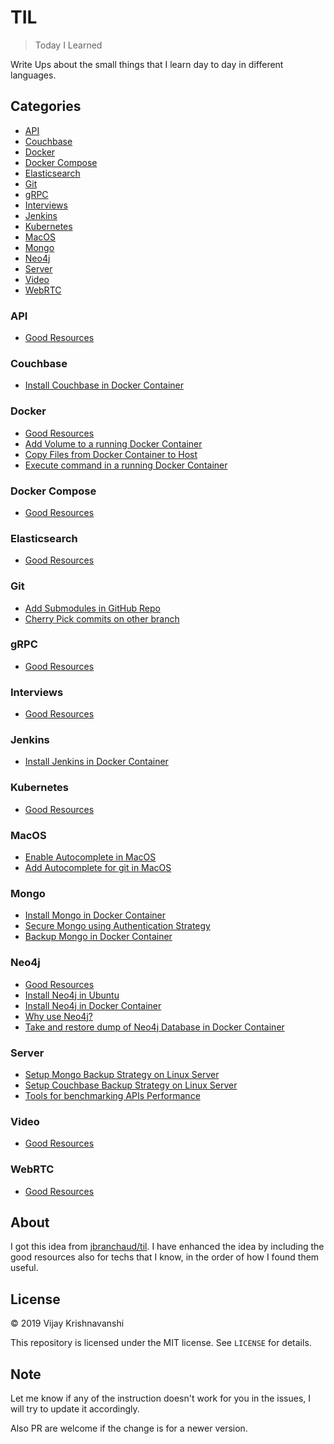 # TIL

> Today I Learned

Write Ups about the small things that I learn day to day in different languages.

## Categories

* [API](#API)
* [Couchbase](#Couchbase)
* [Docker](#Docker)
* [Docker Compose](#Docker-Compose)
* [Elasticsearch](#Elasticsearch)
* [Git](#Git)
* [gRPC](#gRPC)
* [Interviews](#Interviews)
* [Jenkins](#Jenkins)
* [Kubernetes](#Kubernetes)
* [MacOS](#MacOS)
* [Mongo](#Mongo)
* [Neo4j](#Neo4j)
* [Server](#Server)
* [Video](#Video)
* [WebRTC](#WebRTC)

### API

* [Good Resources](api/good-resources.md)

### Couchbase

* [Install Couchbase in Docker Container](couchbase/install-couchbase-in-a-docker-container.md)

### Docker

* [Good Resources](docker/good-resources.md)
* [Add Volume to a running Docker Container](docker/addadd-volume-to-running-docker-container.md)
* [Copy Files from Docker Container to Host](docker/copy-files-from-docker-container-to-host.md )
* [Execute command in a running Docker Container](docker/execute-command-inside-docker-container.md)

### Docker Compose

* [Good Resources](docker-compose/good-resources.md)

### Elasticsearch

* [Good Resources](elasticsearch/good-resources.md)

### Git

* [Add Submodules in GitHub Repo](git/add-submodules-in-github-repo.md)
* [Cherry Pick commits on other branch](git/cherry-pick-commits-on-other-branch.md)

### gRPC

* [Good Resources](gRPC/good-resources.md)

### Interviews

* [Good Resources](interviews/good-resources.md)

### Jenkins

* [Install Jenkins in Docker Container](jenkins/install-jenkins-in-docker-container.md)

### Kubernetes

* [Good Resources](kubernetes/good-resources.md)

### MacOS

* [Enable Autocomplete in MacOS](macos/enable-autocomplete-in-macos.md)
* [Add Autocomplete for git in MacOS](macos/add-autocompletion-for-git-in-macos.md)

### Mongo

* [Install Mongo in Docker Container](mongo/install-mongo-in-a-docker-container.md)
* [Secure Mongo using Authentication Strategy](mongo/secure-mongo-using-authentication-strategy.md)
* [Backup Mongo in Docker Container](mongo/backup-mongo-in-a-docker-container.md)

### Neo4j

* [Good Resources](neo4j/good-resources.md)
* [Install Neo4j in Ubuntu](neo4j/install-neo4j-in-ubuntu.md)
* [Install Neo4j in Docker Container](neo4j/install-neo4j-in-docker-container.md)
* [Why use Neo4j?](neo4j/why-use-neo4j.md)
* [Take and restore dump of Neo4j Database in Docker Container](neo4j/take-and-restore-dump-in-neo4j-docker-container.md)

### Server

* [Setup Mongo Backup Strategy on Linux Server](server/setup-mongo-backup-strategy-on-linux-server.md)
* [Setup Couchbase Backup Strategy on Linux Server](server/setup-couchbase-backup-strategy-on-linux-server.md)
* [Tools for benchmarking APIs Performance](server/tools-to-benchmark-apis-performance.md)

### Video

* [Good Resources](video/good-resources.md)

### WebRTC

* [Good Resources](webRTC/good-resources.md)

## About

I got this idea from
[jbranchaud/til](https://github.com/jbranchaud/til). I have enhanced the idea by including the good resources also for techs that I know, in the order of how I found them useful.

## License

&copy; 2019 Vijay Krishnavanshi

This repository is licensed under the MIT license. See `LICENSE` for
details.

## Note

Let me know if any of the instruction doesn't work for you in the issues, I will try to update it accordingly.

Also PR are welcome if the change is for a newer version.
